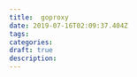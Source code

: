 ```yaml
---
title:  goproxy
date: 2019-07-16T02:09:37.404Z
tags: 
categories:
draft: true
description: 
---
```

